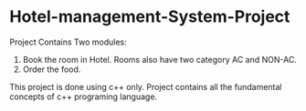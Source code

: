 # Hotel-management-System-Project
Project Contains Two modules:<br/>
1) Book the room in Hotel. Rooms also have two category AC and NON-AC.<br/>
2) Order the food.<br/>

This project is done using c++ only. Project contains all the fundamental concepts of c++ programing language.<br/>



